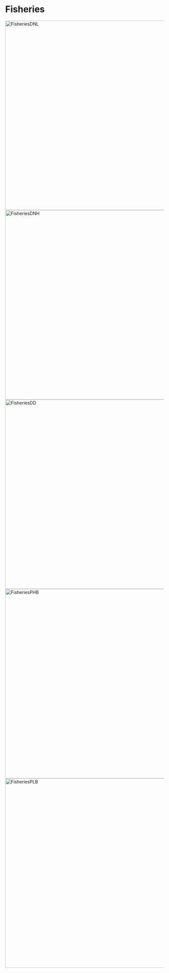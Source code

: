 # Fisheries

<img src="https://github.com/eDrivers/FisheriesDNL/blob/master/Figures/FisheriesDNL.png" alt="FisheriesDNL" width="600"/>
<br/>
<img src="https://github.com/eDrivers/FisheriesDNH/blob/master/Figures/FisheriesDNH.png" alt="FisheriesDNH" width="600"/>
<br/>
<img src="https://github.com/eDrivers/FisheriesDD/blob/master/Figures/FisheriesDD.png" alt="FisheriesDD" width="600"/>
<br/>
<img src="https://github.com/eDrivers/FisheriesPHB/blob/master/Figures/FisheriesPHB.png" alt="FisheriesPHB" width="600"/>
<br/>
<img src="https://github.com/eDrivers/FisheriesPLB/blob/master/Figures/FisheriesPLB.png" alt="FisheriesPLB" width="600"/>

